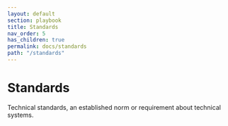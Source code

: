 ```yaml
---
layout: default
section: playbook
title: Standards
nav_order: 5
has_children: true
permalink: docs/standards
path: "/standards"
---
```


# Standards

Technical standards, an established norm or requirement about technical systems.
